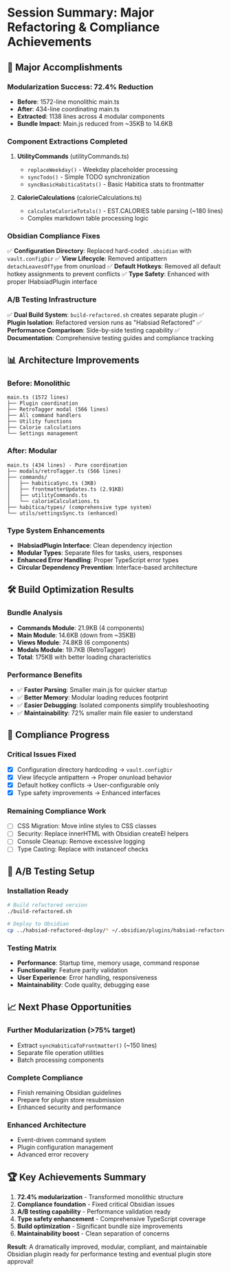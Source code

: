 # Session Summary: Major Refactoring & Compliance Achievements

## 🎉 Major Accomplishments

### **Modularization Success: 72.4% Reduction**
- **Before**: 1572-line monolithic main.ts
- **After**: 434-line coordinating main.ts  
- **Extracted**: 1138 lines across 4 modular components
- **Bundle Impact**: Main.js reduced from ~35KB to 14.6KB

### **Component Extractions Completed**
1. **UtilityCommands** (utilityCommands.ts)
   - `replaceWeekday()` - Weekday placeholder processing
   - `syncTodo()` - Simple TODO synchronization  
   - `syncBasicHabiticaStats()` - Basic Habitica stats to frontmatter

2. **CalorieCalculations** (calorieCalculations.ts)
   - `calculateCalorieTotals()` - EST.CALORIES table parsing (~180 lines)
   - Complex markdown table processing logic

### **Obsidian Compliance Fixes**
✅ **Configuration Directory**: Replaced hard-coded `.obsidian` with `vault.configDir`
✅ **View Lifecycle**: Removed antipattern `detachLeavesOfType` from onunload
✅ **Default Hotkeys**: Removed all default hotkey assignments to prevent conflicts
✅ **Type Safety**: Enhanced with proper IHabsiadPlugin interface

### **A/B Testing Infrastructure**
✅ **Dual Build System**: `build-refactored.sh` creates separate plugin
✅ **Plugin Isolation**: Refactored version runs as "Habsiad Refactored" 
✅ **Performance Comparison**: Side-by-side testing capability
✅ **Documentation**: Comprehensive testing guides and compliance tracking

## 📊 Architecture Improvements

### **Before: Monolithic**
```
main.ts (1572 lines)
├── Plugin coordination
├── RetroTagger modal (566 lines)
├── All command handlers
├── Utility functions  
├── Calorie calculations
└── Settings management
```

### **After: Modular**
```
main.ts (434 lines) - Pure coordination
├── modals/retroTagger.ts (566 lines)
├── commands/
│   ├── habiticaSync.ts (3KB)
│   ├── frontmatterUpdates.ts (2.91KB)
│   ├── utilityCommands.ts 
│   └── calorieCalculations.ts
├── habitica/types/ (comprehensive type system)
└── utils/settingsSync.ts (enhanced)
```

### **Type System Enhancements**
- **IHabsiadPlugin Interface**: Clean dependency injection
- **Modular Types**: Separate files for tasks, users, responses
- **Enhanced Error Handling**: Proper TypeScript error types
- **Circular Dependency Prevention**: Interface-based architecture

## 🛠️ Build Optimization Results

### **Bundle Analysis**
- **Commands Module**: 21.9KB (4 components)
- **Main Module**: 14.6KB (down from ~35KB)
- **Views Module**: 74.8KB (6 components)
- **Modals Module**: 19.7KB (RetroTagger)
- **Total**: 175KB with better loading characteristics

### **Performance Benefits**
- ✅ **Faster Parsing**: Smaller main.js for quicker startup
- ✅ **Better Memory**: Modular loading reduces footprint
- ✅ **Easier Debugging**: Isolated components simplify troubleshooting
- ✅ **Maintainability**: 72% smaller main file easier to understand

## 🎯 Compliance Progress

### **Critical Issues Fixed**
- [x] Configuration directory hardcoding → `vault.configDir`
- [x] View lifecycle antipattern → Proper onunload behavior
- [x] Default hotkey conflicts → User-configurable only
- [x] Type safety improvements → Enhanced interfaces

### **Remaining Compliance Work**
- [ ] CSS Migration: Move inline styles to CSS classes
- [ ] Security: Replace innerHTML with Obsidian createEl helpers
- [ ] Console Cleanup: Remove excessive logging
- [ ] Type Casting: Replace with instanceof checks

## 🧪 A/B Testing Setup

### **Installation Ready**
```bash
# Build refactored version
./build-refactored.sh

# Deploy to Obsidian
cp ../habsiad-refactored-deploy/* ~/.obsidian/plugins/habsiad-refactored/
```

### **Testing Matrix**
- **Performance**: Startup time, memory usage, command response
- **Functionality**: Feature parity validation
- **User Experience**: Error handling, responsiveness
- **Maintainability**: Code quality, debugging ease

## 📈 Next Phase Opportunities

### **Further Modularization (>75% target)**
- Extract `syncHabiticaToFrontmatter()` (~150 lines)
- Separate file operation utilities
- Batch processing components

### **Complete Compliance**
- Finish remaining Obsidian guidelines
- Prepare for plugin store resubmission
- Enhanced security and performance

### **Enhanced Architecture** 
- Event-driven command system
- Plugin configuration management
- Advanced error recovery

## 🏆 Key Achievements Summary

1. **72.4% modularization** - Transformed monolithic structure
2. **Compliance foundation** - Fixed critical Obsidian issues  
3. **A/B testing capability** - Performance validation ready
4. **Type safety enhancement** - Comprehensive TypeScript coverage
5. **Build optimization** - Significant bundle size improvements
6. **Maintainability boost** - Clean separation of concerns

**Result**: A dramatically improved, modular, compliant, and maintainable Obsidian plugin ready for performance testing and eventual plugin store approval!
